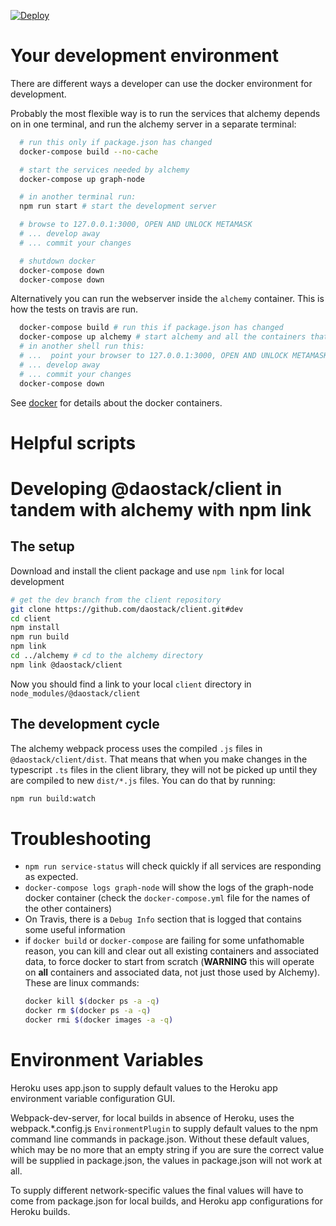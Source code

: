 [![Deploy](https://www.herokucdn.com/deploy/button.svg)](https://heroku.com/deploy?template=https://github.com/daostack/alchemy)

# Your development environment

There are different ways a developer can use the docker environment for development.

Probably the most flexible way is to run the services that alchemy depends on in one terminal,
and run the alchemy server in a separate terminal:

```sh
  # run this only if package.json has changed
  docker-compose build --no-cache

  # start the services needed by alchemy
  docker-compose up graph-node

  # in another terminal run:
  npm run start # start the development server

  # browse to 127.0.0.1:3000, OPEN AND UNLOCK METAMASK
  # ... develop away
  # ... commit your changes

  # shutdown docker
  docker-compose down
  docker-compose down
```

Alternatively you can run the webserver inside the `alchemy` container. This is how the tests on travis are run.

```sh
  docker-compose build # run this if package.json has changed
  docker-compose up alchemy # start alchemy and all the containers that depend on it
  # in another shell run this:
  # ...  point your browser to 127.0.0.1:3000, OPEN AND UNLOCK METAMASK and connect to localhost:8545
  # ... develop away
  # ... commit your changes
  docker-compose down
```

See [docker](./docker.md) for details about the docker containers.


# Helpful scripts

# Developing @daostack/client in tandem with alchemy with npm link

## The setup

Download and install the client package and use `npm link` for local development
```sh
# get the dev branch from the client repository
git clone https://github.com/daostack/client.git#dev
cd client
npm install
npm run build
npm link
cd ../alchemy # cd to the alchemy directory
npm link @daostack/client
```
Now you should find a link to your local `client` directory in `node_modules/@daostack/client`

## The development cycle

The alchemy webpack process uses the compiled `.js` files in `@daostack/client/dist`.
That means that when you make changes in the typescript `.ts` files in the client library, they will not be picked up until they are compiled to new `dist/*.js` files. You can do that by running:
```sh
npm run build:watch
```

# Troubleshooting

- `npm run service-status` will check quickly if all services are responding as expected.
- `docker-compose logs graph-node` will show the logs of the graph-node docker container (check the `docker-compose.yml` file for the names of the other containers)
- On Travis, there is a `Debug Info` section that is logged that contains some useful information
- if `docker build` or `docker-compose` are failing for some unfathomable reason, you can kill and clear out all existing containers and associated data, to force docker to start from scratch (**WARNING** this will operate on **all** containers and associated data, not just those used by Alchemy).  These are linux commands:
    ```sh
    docker kill $(docker ps -a -q)
    docker rm $(docker ps -a -q)
    docker rmi $(docker images -a -q)
    ```
# Environment Variables

Heroku uses app.json to supply default values to the Heroku app environment variable configuration GUI.

Webpack-dev-server, for local builds in absence of Heroku, uses the webpack.*.config.js `EnvironmentPlugin` to supply default values to the npm command line commands in package.json.  Without these default values, which may be no more that an empty string if you are sure the correct value will be supplied in package.json, the values in package.json will not work at all.

To supply different network-specific values the final values will have to come from package.json for local builds, and Heroku app configurations for Heroku builds.
